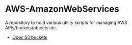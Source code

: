 # AWS-AmazonWebServices
A repository to hold various utility scripts for managing AWS APIs/buckets/objects etc.

- [Open S3 buckets](./S3)
